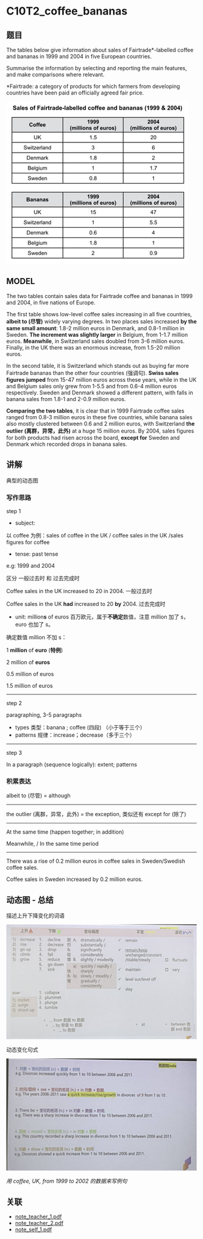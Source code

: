 # C10T2_coffee_bananas

## 题目

The tables below give information about sales of Fairtrade*-labelled coffee and bananas in 1999 and 2004 in five European countries.

Summarise the information by selecting and reporting the main features, and make comparisons where relevant.

*Fairtrade: a category of products for which farmers from developing countries have been paid an officially agreed fair price.

![C10T2_TASK1_coffee_pic](../pic/C10T2_TASK1_coffee_pic.jpg)

## MODEL

The two tables contain sales data for Fairtrade coffee and bananas in 1999 and 2004, in five nations of Europe.

The first table shows low-level coffee sales increasing in all five countries, **albeit to (尽管)** widely varying degrees. In two places sales increased **by the same small amount**: 1.8-2 million euros in Denmark, and 0.8-1 million in Sweden. **The increment was slightly larger** in Belgium, from 1-1.7 million euros. **Meanwhile**, in Switzerland sales doubled from 3-6 million euros. Finally, in the UK there was an enormous increase, from 1.5-20 million euros.

In the second table, it is Switzerland which stands out as buying far more Fairtrade bananas than the other four countries (强调句). **Swiss sales figures** **jumped** from 15-47 million euros across these years, while in the UK and Belgium sales only grew from 1-5.5 and from 0.6-4 million euros respectively. Sweden and Denmark showed a different pattern, with falls in banana sales from 1.8-1 and 2-0.9 million euros.

**Comparing the two tables**, it is clear that in 1999 Fairtrade coffee sales ranged from 0.8-3 million euros in these five countries, while banana sales also mostly clustered between 0.6 and 2 million euros, with Switzerland **the outlier (离群，异常，此外)** at a huge 15 million euros. By 2004, sales figures for both products had risen across the board, **except for** Sweden and Denmark which recorded drops in banana sales.

## 讲解

典型的动态图

### 写作思路

step 1

- subject:

以 coffee 为例：sales of coffee in the UK / coffee sales in the UK /sales figures for coffee

- tense: past tense

e.g: 1999 and 2004

区分 一般过去时 和 过去完成时

Coffee sales in the UK increased to 20 in 2004. 一般过去时

Coffee sales in the UK **had** increased to 20 **by** 2004. 过去完成时

- unit: million**s** of euros 百万欧元，属于**不确定**数值，注意 million 加了 s，euro 也加了 s。

确定数值 million 不加 s：

1 **million** of **euro** (**特例**)

2 million of **euros**

0.5 million of euros

1.5 million of euros

---

step 2

paragraphing, 3-5 paragraphs

- types 类型：banana ; coffee (四段) （小于等于三个）
- patterns 规律：increase；decrease（多于三个）

---

step 3

In a paragraph (sequence logically): extent; patterns

### 积累表达

albeit to (尽管) = although

---

the outlier (离群，异常，此外) = the exception, 类似还有 except for (除了)

---

At the same time (happen together; in addition)

Meanwhile, / In the same time period

---

There was a rise of 0.2 million euros in coffee sales in Sweden/Swedish coffee sales.

Coffee sales in Sweden increased by 0.2 million euros.

## 动态图 - 总结

描述上升下降变化的词语

![上升下降变化词语](../pic/上升下降变化词语.jpg)

动态变化句式

![动态变化句式](../pic/动态变化句式.jpg)

*用 coffee, UK, from 1999 to 2002 的数据来写例句*

## 关联

- [note_teacher_1.pdf](../note_teacher/teacher_1.pdf)
- [note_teacher_2.pdf](../note_teacher/teacher_2.pdf)
- [note_self_1.pdf](../note_self/self_1.pdf)
